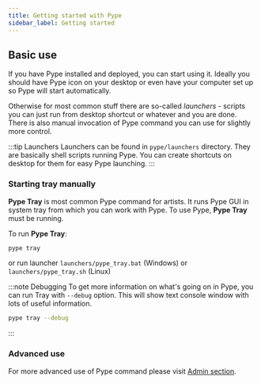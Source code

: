 ```yaml
---
title: Getting started with Pype
sidebar_label: Getting started
---
```



## Basic use

If you have Pype installed and deployed, you can start using it. Ideally you should
have Pype icon on your desktop or even have your computer set up so Pype will start
automatically.

Otherwise for most common stuff there are so-called *launchers* - scripts you can just run from desktop shortcut or
whatever and you are done. There is also manual invocation of Pype command you can use
for slightly more control.

:::tip Launchers
Launchers can be found in `pype/launchers` directory. They are basically shell scripts running Pype. You can create shortcuts on desktop for them for easy Pype launching.
:::

### Starting tray manually

**Pype Tray** is most common Pype command for artists. It runs Pype GUI in system tray
from which you can work with Pype. To use Pype, **Pype Tray** must be running.

To run **Pype Tray**:

```sh
pype tray
```

or run launcher `launchers/pype_tray.bat` (Windows) or `launchers/pype_tray.sh` (Linux)

:::note Debugging
To get more information on what's going on in Pype, you can run Tray with `--debug` option. This will show text console window with lots of useful information.
```sh
pype tray --debug
```
:::

### Advanced use

For more advanced use of Pype command please visit [Admin section](admin_pype_commands).
